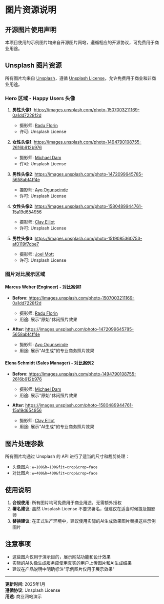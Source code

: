 # 图片资源说明

## 开源图片使用声明

本项目使用的示例图片均来自开源图片网站，遵循相应的开源协议，可免费用于商业用途。

## Unsplash 图片资源

所有图片均来自 [Unsplash](https://unsplash.com)，遵循 [Unsplash License](https://unsplash.com/license)，允许免费用于商业和非商业用途。

### Hero 区域 - Happy Users 头像

1. **男性头像1**: https://images.unsplash.com/photo-1507003211169-0a1dd7228f2d
   - 摄影师: [Radu Florin](https://unsplash.com/@raduflorin)
   - 许可: Unsplash License

2. **女性头像1**: https://images.unsplash.com/photo-1494790108755-2616b612b976
   - 摄影师: [Michael Dam](https://unsplash.com/@michaeldam)
   - 许可: Unsplash License

3. **男性头像2**: https://images.unsplash.com/photo-1472099645785-5658abf4ff4e
   - 摄影师: [Ayo Ogunseinde](https://unsplash.com/@armedshutter)
   - 许可: Unsplash License

4. **女性头像2**: https://images.unsplash.com/photo-1580489944761-15a19d654956
   - 摄影师: [Clay Elliot](https://unsplash.com/@clay_elliot)
   - 许可: Unsplash License

5. **男性头像3**: https://images.unsplash.com/photo-1519085360753-af0119f7cbe7
   - 摄影师: [Joel Mott](https://unsplash.com/@joelmott)
   - 许可: Unsplash License

### 图片对比展示区域

#### Marcus Weber (Engineer) - 对比案例1
- **Before**: https://images.unsplash.com/photo-1507003211169-0a1dd7228f2d
  - 摄影师: [Radu Florin](https://unsplash.com/@raduflorin)
  - 用途: 展示"原始"休闲照片效果
  
- **After**: https://images.unsplash.com/photo-1472099645785-5658abf4ff4e  
  - 摄影师: [Ayo Ogunseinde](https://unsplash.com/@armedshutter)
  - 用途: 展示"AI生成"的专业商务照片效果

#### Elena Schmidt (Sales Manager) - 对比案例2
- **Before**: https://images.unsplash.com/photo-1494790108755-2616b612b976
  - 摄影师: [Michael Dam](https://unsplash.com/@michaeldam)
  - 用途: 展示"原始"休闲照片效果
  
- **After**: https://images.unsplash.com/photo-1580489944761-15a19d654956
  - 摄影师: [Clay Elliot](https://unsplash.com/@clay_elliot)  
  - 用途: 展示"AI生成"的专业商务照片效果

## 图片处理参数

所有图片均通过 Unsplash 的 API 进行了适当的尺寸和裁剪处理：
- 头像图片: `w=100&h=100&fit=crop&crop=face`
- 对比图片: `w=400&h=400&fit=crop&crop=face`

## 使用说明

1. **合规使用**: 所有图片均可免费用于商业用途，无需额外授权
2. **署名建议**: 虽然 Unsplash License 不要求署名，但建议在适当时候提及摄影师
3. **替换建议**: 在正式生产环境中，建议使用实际的AI生成效果图片替换这些示例图片

## 注意事项

- 这些图片仅用于演示目的，展示网站功能和设计效果
- 实际的AI头像生成服务应使用真实的用户上传图片和AI生成结果
- 建议在产品说明中明确标注"示例图片仅用于展示效果"

---

**更新时间**: 2025年1月  
**遵循协议**: Unsplash License  
**用途**: 商业网站演示